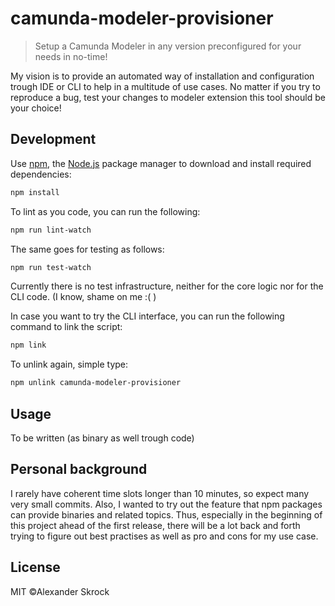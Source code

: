 # camunda-modeler-provisioner
> Setup a Camunda Modeler in any version preconfigured for your needs in no-time!

My vision is to provide an automated way of installation and configuration trough IDE or CLI to help in a multitude of use cases. No matter if you try to reproduce a bug, test your changes to modeler extension this tool should be your choice! 

## Development
Use [npm](https://www.npmjs.com/), the [Node.js](https://nodejs.org/en/) package manager to download and install required dependencies:

```sh
npm install
```

To lint as you code, you can run the following:
```sh
npm run lint-watch
```
The same goes for testing as follows:
```sh
npm run test-watch
```
Currently there is no test infrastructure, neither for the core logic nor for the CLI code. (I know, shame on me :( )

In case you want to try the CLI interface, you can run the following command to link the script:
```sh
npm link
```
To unlink again, simple type:
```sh
npm unlink camunda-modeler-provisioner
```

## Usage
To be written (as binary as well trough code)

## Personal background

I rarely have coherent time slots longer than 10 minutes, so expect many very small commits. Also, I wanted to try out the feature that npm packages can provide binaries and related topics. Thus, especially in the beginning of this project ahead of the first release, there will be a lot back and forth trying to figure out best practises as well as pro and cons for my use case.

## License
MIT ©Alexander Skrock

